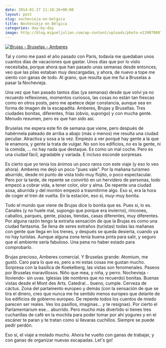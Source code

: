 ```yaml
---
date: 2014-01-27 11:18:26+00:00
layout: post
slug: nochevieja-en-belgica
title: Nochevieja en Bélgica
categories: day-by-day
image: http://blog.migueljulian.com/wp-content/uploads/photo-e1390780079815.jpg
---
```


[![Brujas - Bruselas - Amberes](http://blog.migueljulian.com/wp-content/uploads/photo-785x785.jpg)](http://blog.migueljulian.com/wp-content/uploads/photo-e1390780079815.jpg)

Tal y como me pasó el año pasado con París, todavía me quedaban unos cuantos días de vacaciones que gastar. Unos días que por lo visto necesitaba, porque ahora que han pasado unas semanas desde entonces, veo que las pilas estaban muy descargadas, y ahora, de nuevo a tope me siento con ganas de todo. Al grano, que resulta que me fui a Bruselas a pasar la Nochevieja.

Una vez que han pasado tantos días (ya semanas) desde que volví ya no recuerdo reflexiones, momentos curiosos, las cosas no están tan frescas como en otros posts, pero me apetece dejar constancia, aunque sea en forma de imagen de la escapadita. Amberes, Brujas y Brusellas. Tres ciudades bonitas, diferentes, frías (obvio, supongo) y con mucha gente. Menudo resumen, pero es que han sido así.

Bruselas me espera este fin de semana que viene, pero después de habérmela pateado de arriba a abajo (más o menos) me resulta una ciudad peculiar. Atractiva y sosa a la vez. Empiezo a ver porqué hay gente a la que le enamora, y gente la trata de vulgar. No son los edificios, no es la gente, ni la comida, ... no hay nada que destaque. Es como un mal coche. Pero es una ciudad fácil, agradable y variada. E incluso esconde sorpresas.

Es cierto que yo tenía los ánimos un poco raros con este viaje (y eso lo veo ahora). Amberes me dejó un poco "pues vale". Por la mañana turismeo aburrido, desde mi punto de vista todo muy flojito, o poco espectacular. Pero por la tarde, de repente se convirtió en un hervidero de personas, todo empezó a cobrar vida, a tener color, olor y alma. De repente una ciudad sosa, aburrida y del montón empezó a trasmitirme algo. Eso sí, era la hora de coger el tren de vuelta. En la estación, eso sí, muy-muy bonita.

Todo el mundo que viene de Brujas dice lo bonita que es. Pues sí, lo es. Canales (y no huele mal, supongo que porque era invierno), rincones, caballos, parques, gente, plazas, tiendas, casas diferentes, muy diferentes. Por alguna razón tengo la extraña sensación de que la Brujas es como una ciudad fantasma. Se llena de seres extraños (turistas) todas las mañanas con gente que llega en los trenes, y después se queda desierta, cuando ya no hay turistas. Aunque alguna zona tenía buena pinta para salir, y seguro que el ambiente sería fabuloso. Una pena no haber estado para comprobarlo.

Brujas precioso, Amberes comercial. Y Bruselas grande: Atomium, me gustó. Caro para lo que es, pero a mí estas cosas me gustan mucho. Sorpresa con la basílica de Koekelberg, las vistas son fenomenales. Paseos por Bruselas maravillosos. Niño que mea, y niña, y perro. Nochevieja -lloviendo- sin uvas. Iglesias (de nombres que no recuerdo) bonitas. Buenas vistas desde el Mont des Arts. Catedral... bueno, cumple. Cerveza de cáctus. Zona del parlamento europeo y demás (con la sensación de que se tira el dinero, creo que nunca me he sentido menos europeo que delante de los edificios de gobierno europeo. De repente todos los cuentos de miedo parecen ser reales. Ves los pasillos, imaginas... y te resignas). Por cierto el Parlamentarium ese... aburrido. Pero mucho más divertido si tienes tres cucharillas de café en la mochila para poder tomar por ahí yogures y en el escáner te paran y te tratan como si llevaras cuchillos. Siempre se puede pedir perdón.

Eso sí, el viaje a molado mucho. Ahora he vuelto con ganas de trabajar, y con ganas de organizar nuevas escapadas. Let's go!
